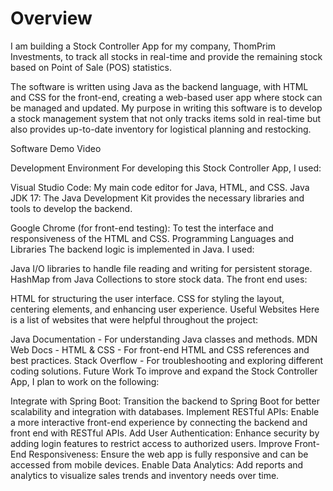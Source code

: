 # Overview


I am building a Stock Controller App for my company, ThomPrim Investments, to track all stocks in real-time and provide the remaining stock based on Point of Sale (POS) statistics.

The software is written using Java as the backend language, with HTML and CSS for the front-end, creating a web-based user app where stock can be managed and updated. My purpose in writing this software is to develop a  stock management system that not only tracks items sold in real-time but also provides up-to-date inventory for logistical planning and restocking.

Software Demo Video

Development Environment
For developing this Stock Controller App, I used:

Visual Studio Code: My main code editor for Java, HTML, and CSS.
Java JDK 17: The Java Development Kit provides the necessary libraries and tools to develop the backend.

Google Chrome (for front-end testing): To test the interface and responsiveness of the HTML and CSS.
Programming Languages and Libraries
The backend logic is implemented in Java. I used:

Java I/O libraries to handle file reading and writing for persistent storage.
HashMap from Java Collections to store stock data.
The front end uses:

HTML for structuring the user interface.
CSS for styling the layout, centering elements, and enhancing user experience.
Useful Websites
Here is a list of websites that were helpful throughout the project:

Java Documentation - For understanding Java classes and methods.
MDN Web Docs - HTML & CSS - For front-end HTML and CSS references and best practices.
Stack Overflow - For troubleshooting and exploring different coding solutions.
Future Work
To improve and expand the Stock Controller App, I plan to work on the following:

Integrate with Spring Boot: Transition the backend to Spring Boot for better scalability and integration with databases.
Implement RESTful APIs: Enable a more interactive front-end experience by connecting the backend and front end with RESTful APIs.
Add User Authentication: Enhance security by adding login features to restrict access to authorized users.
Improve Front-End Responsiveness: Ensure the web app is fully responsive and can be accessed from mobile devices.
Enable Data Analytics: Add reports and analytics to visualize sales trends and inventory needs over time.